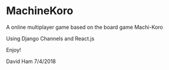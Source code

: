# MachineKoro
A online multiplayer game based on the board game Machi-Koro

Using Django Channels and React.js


Enjoy!

David Ham
7/4/2018
  
